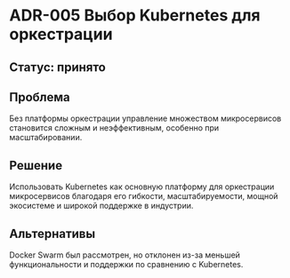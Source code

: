 # ADR-005 Выбор Kubernetes для оркестрации

## Статус: принято
## Проблема
Без платформы оркестрации управление множеством микросервисов становится сложным и неэффективным, особенно при масштабировании.

## Решение
Использовать Kubernetes как основную платформу для оркестрации микросервисов благодаря его гибкости, масштабируемости, мощной экосистеме и широкой поддержке в индустрии.

## Альтернативы
Docker Swarm был рассмотрен, но отклонен из-за меньшей функциональности и поддержки по сравнению с Kubernetes.

